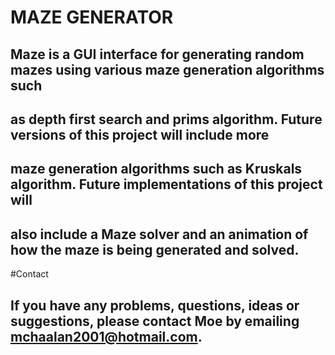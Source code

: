 # MAZE GENERATOR

## Maze is a GUI interface for generating random mazes using various maze generation algorithms such 
## as depth first search and prims algorithm. Future versions of this project will include more 
## maze generation algorithms such as Kruskals algorithm. Future implementations of this project will
## also include a Maze solver and an animation of how the maze is being generated and solved.

#Contact 

## If you have any problems, questions, ideas or suggestions, please contact Moe by emailing mchaalan2001@hotmail.com.
